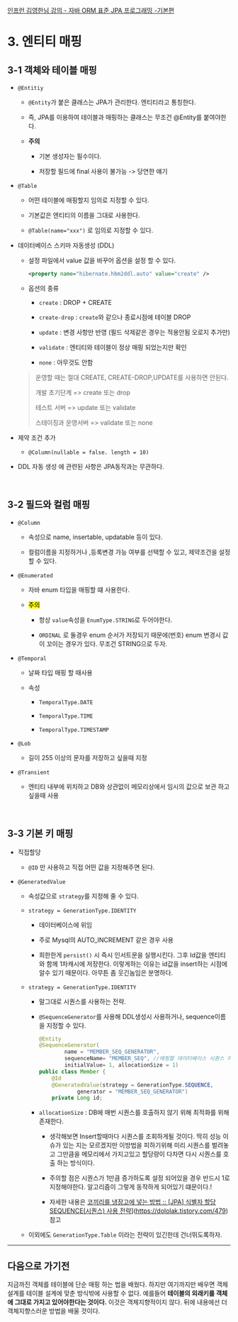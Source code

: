 [인프런 김영한님 강의 - 자바 ORM 표준 JPA 프로그래밍 -기본편](https://www.inflearn.com/course/ORM-JPA-Basic)

# 3. 엔티티 매핑

## 3-1 객체와 테이블 매핑

+ `@Entitiy`
  
  + `@Entity`가 붙은 클래스는 JPA가 관리한다. 엔티티라고 통칭한다.
  
  + 즉, JPA를 이용하여 테이블과 매핑하는 클래스는 무조건 @Entity를 붙여야한다.
  
  + **주의**
    
    + 기본 생성자는 필수이다. 
    
    + 저장할 필드에 final 사용이 불가능 -> 당연한 얘기

+ `@Table`
  
  + 어떤 테이블에 매핑할지 임의로 지정할 수 있다.
  
  + 기본값은 엔티티의 이름을 그대로 사용한다.
  
  + `@Table(name="xxx")` 로 임의로 지정할 수 있다.

+ 데이터베이스 스키마 자동생성 (DDL)
  
  + 설정 파일에서 value 값을 바꾸어 옵션을 설정 할 수 있다.
    
    ```xml
    <property name="hibernate.hbm2ddl.auto" value="create" />
    ```
  
  + 옵션의 종류
    
    + `create` : DROP + CREATE
    
    + `create-drop` : `create`와 같으나 종료시점에 테이블 DROP
    
    + `update` : 변경 사항만 반영 (필드 삭제같은 경우는 적용안됨 오로지 추가만)
    
    + `validate` : 엔티티와 테이블이 정상 매핑 되었는지만 확인
    
    + `none` : 아무것도 안함
  
  > 운영할 때는 절대 CREATE, CREATE-DROP,UPDATE를 사용하면 안된다.
  > 
  > 개발 초기단계 => create 또는 drop
  > 
  > 테스트 서버 => update 또는 validate
  > 
  > 스테이징과 운영서버 => validate 또는 none

+ 제약 조건 추가
  
  + `@Column(nullable = false. length = 10)`

+ DDL 자동 생성 에 관련된 사항은 JPA동작과는 무관하다.

<br>

## 3-2 필드와 컬럼 매핑

+ `@Column` 
  
  + 속성으로 name, insertable, updatable 등이 있다.
  
  + 컬럼이름을 지정하거나 ,등록변경 가능 여부를 선택할 수 있고, 제약조건을 설정할 수 있다.

+ `@Enumerated`
  
  + 자바 enum 타입을 매핑할 떄 사용한다.
  
  + <mark>주의</mark>
    
    + 항상 `value`속성을 `EnumType.STRING`로 두어야한다.
    
    + `ORDINAL` 로 둘경우 enum 순서가 저장되기 때문에(번호) enum 변경시 값이 꼬이는 경우가 있다. 무조건 STRING으로 두자.

+ `@Temporal`
  
  + 날짜 타입 매핑 할 때사용
  
  + 속성 
    
    + `TemporalType.DATE` 
    
    + `TemporalType.TIME`
    
    + `TemporalType.TIMESTAMP`

+ `@Lob`
  
  + 길이 255 이상의 문자를 저장하고 싶을때 지정

+ `@Transient` 
  
  + 엔티티 내부에 위치하고 DB와 상관없이 메모리상에서 임시의 값으로 보관 하고 싶을때 사용 

<br>

## 3-3 기본 키 매핑

+ 직접할당
  
  + `@ID` 만 사용하고 직접 어떤 값을 지정해주면 된다.

+ `@GeneratedValue`
  
  + 속성값으로 `strategy`를 지정해 줄 수 있다.
  
  + `strategy = GenerationType.IDENTITY`
    
    + 데이터베이스에 위임 
    
    + 주로 Mysql의 AUTO_INCREMENT 같은 경우 사용
    
    + 희한한게 `persist()` 시 즉시 인서트문을 실행시킨다. 그후 Id값을 엔티티와 함께 1차캐시에 저장한다. 이렇게하는 이유는 id값을 insert하는 시점에 알수 있기 때문이다. 아무튼 좀 웃긴놈임은 분명하다.
    
  
  + `strategy = GenerationType.IDENTITY`
    
    + 말그대로 시퀀스를 사용하는 전략.
    
    + `@SequenceGenerator`를 사용해 DDL생성시 사용하거나, sequence이름을 지정할 수 있다.
      
      ```java
      @Entity
      @SequenceGenerator(
              name = "MEMBER_SEQ_GENERATOR",
              sequenceName= "MEMBER_SEQ", //매핑할 데이터베이스 시퀀스 이름
              initialValue= 1, allocationSize = 1)
      public class Member {
          @Id
          @GeneratedValue(strategy = GenerationType.SEQUENCE,
                  generator = "MEMBER_SEQ_GENERATOR")
          private Long id;
      ```
    
    + `allocationSize` : DB에 매번 시퀀스를 호출하지 않기 위해 최적화를 위해 존재한다.
      
      + 생각해보면 Insert할때마다 시퀀스를 조회하게될 것이다. 딱히 성능 이슈가 있는 지는 모르겠지만 이방법을 피하기위해 미리 시퀀스를 벌려놓고 그만큼을 메모리에서 가지고있고 할당량이 다차면 다시 시퀀스를 호출 하는 방식이다.
      
      + 주의할 점은 시퀀스가 1만큼 증가하도록 설정 되어있을 경우 반드시 1로 지정해야한다. 알고리즘이 그렇게 동작하게 되어있기 떄문이다.!
      
      + 자세한 내용은 [코끼리를 냉장고에 넣는 방법 :: [JPA] 식별자 할당 SEQUENCE(시퀀스) 사용 전략](https://dololak.tistory.com/479)](https://dololak.tistory.com/479) 참고
  
  + 이외에도 `GenerationType.Table` 이라는 전략이 있긴한데 건너뛰도록하자.

---

## 다음으로 가기전

지금까진 객체를 테이블에 단순 매핑 하는 법을 배웠다. 하지만 여기까지만 배우면 객체설계를 테이블 설계에 맞춘 방식밖에 사용할 수 없다. 예를들어 **테이블의 외래키를 객체에 그대로 가지고 있어야한다는 것이다.** 이것은 객체지향적이지 않다. 뒤에 내용에선 더 객체지향스러운 방법을 배울 것이다.
